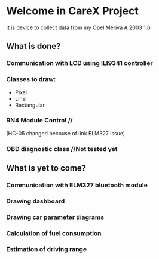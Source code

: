 # Welcome in CareX Project

It is device to collect data from my Opel Meriva A 2003 1.6

## What is done?
### Communication with LCD using ILI9341 controller
### Classes to draw:
* Pixel
* Line
* Rectangular

### RN4 Module Control //
(HC-05 changed becouse of link ELM327 issue)


### OBD diagnostic class //Not tested yet

## What is yet to come?
### Communication with ELM327 bluetooth module
### Drawing dashboard
### Drawing car parameter diagrams
### Calculation of fuel consumption
### Estimation of driving range
